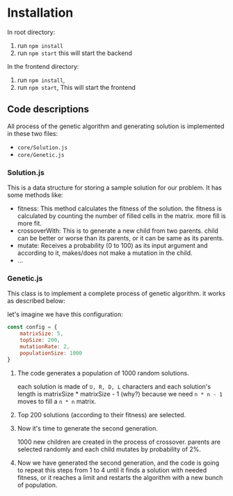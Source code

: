 # Installation 
In root directory:
1. run `npm install`
2. run `npm start`
this will start the backend
   
In the frontend directory:
1. run `npm install`,
2. run `npm start`,
This will start the frontend
   
## Code descriptions
All process of the genetic algorithm and generating solution is implemented in these two files:
- `core/Solution.js`
- `core/Genetic.js`

### Solution.js
This is a data structure for storing a sample solution for our problem.
It has some methods like:
- fitness: This method calculates the fitness of the solution. the fitness is calculated by counting the number of filled cells in the matrix. more fill is more fit.
- crossoverWith: This is to generate a new child from two parents. child can be better or worse than its parents, or it can be same as its parents.
- mutate: Receives a probability (0 to 100) as its input argument and according to it, makes/does not make a mutation in the child.
- ...

### Genetic.js
This class is to implement a complete process of genetic algorithm.
it works as described below:

let's imagine we have this configuration: 
```JAVASCRIPT
const config = {
    matrixSize: 5,
    topSize: 200,
    mutationRate: 2,
    populationSize: 1000
}
```
1. The code generates a population of 1000 random solutions.

    each solution is made of `U, R, D, L` characters and each solution's length is matrixSize * matrixSize - 1 (why?)
    because we need `n * n - 1` moves to fill a `n * n` matrix.
   
2. Top 200 solutions (according to their fitness) are selected.
3. Now it's time to generate the second generation.
    
    1000 new children are created in the process of crossover.
    parents are selected randomly and each child mutates by probability of 2%.
   
4. Now we have generated the second generation, and the code is going to repeat this steps from 1 to 4 until it finds a solution with needed fitness, or it reaches a limit and restarts the algorithm with a new bunch of population.